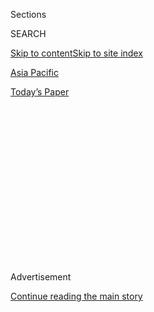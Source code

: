 <div id="app">

<div>

<div>

<div>

<div class="NYTAppHideMasthead css-1q2w90k e1suatyy0">

<div class="section css-ui9rw0 e1suatyy2">

<div class="css-eph4ug er09x8g0">

<div class="css-6n7j50">

</div>

<span class="css-1dv1kvn">Sections</span>

<div class="css-10488qs">

<span class="css-1dv1kvn">SEARCH</span>

</div>

[Skip to content](#site-content)[Skip to site index](#site-index)

</div>

<div id="masthead-section-label" class="css-1wr3we4 eaxe0e00">

[Asia
Pacific](https://www.nytimes3xbfgragh.onion/section/world/asia)

</div>

<div class="css-10698na e1huz5gh0">

</div>

</div>

<div id="masthead-bar-one" class="section hasLinks css-15hmgas e1csuq9d3">

<div class="css-uqyvli e1csuq9d0">

</div>

<div class="css-1uqjmks e1csuq9d1">

</div>

<div class="css-9e9ivx">

[](https://myaccount.nytimes3xbfgragh.onion/auth/login?response_type=cookie&client_id=vi)

</div>

<div class="css-1bvtpon e1csuq9d2">

[Today’s
Paper](https://www.nytimes3xbfgragh.onion/section/todayspaper)

</div>

</div>

</div>

</div>

<div data-aria-hidden="false">

<div id="site-content" data-role="main">

<div>

<div class="css-1aor85t" style="opacity:0.000000001;z-index:-1;visibility:hidden">

<div class="css-1hqnpie">

<div class="css-epjblv">

<span class="css-17xtcya">[Asia
Pacific](/section/world/asia)</span><span class="css-x15j1o">|</span><span class="css-fwqvlz">South
Korean Stores Feel China’s Wrath as U.S. Missile System Is
Deployed</span>

</div>

<div class="css-k008qs">

<div class="css-1iwv8en">

<span class="css-18z7m18"></span>

<div>

</div>

</div>

<span class="css-1n6z4y">https://nyti.ms/2m6tpbF</span>

<div class="css-1705lsu">

<div class="css-4xjgmj">

<div class="css-4skfbu" data-role="toolbar" data-aria-label="Social Media Share buttons, Save button, and Comments Panel with current comment count" data-testid="share-tools">

  - 
  - 
  - 
  - 
    
    <div class="css-6n7j50">
    
    </div>

  - 
  - 

</div>

</div>

</div>

</div>

</div>

</div>

<div class="css-13pd83m">

</div>

<div id="top-wrapper" class="css-1sy8kpn">

<div id="top-slug" class="css-l9onyx">

Advertisement

</div>

[Continue reading the main
story](#after-top)

<div class="ad top-wrapper" style="text-align:center;height:100%;display:block;min-height:250px">

<div id="top" class="place-ad" data-position="top" data-size-key="top">

</div>

</div>

<div id="after-top">

</div>

</div>

<div id="sponsor-wrapper" class="css-1hyfx7x">

<div id="sponsor-slug" class="css-19vbshk">

Supported by

</div>

[Continue reading the main
story](#after-sponsor)

<div id="sponsor" class="ad sponsor-wrapper" style="text-align:center;height:100%;display:block">

</div>

<div id="after-sponsor">

</div>

</div>

<div class="css-1vkm6nb ehdk2mb0">

# South Korean Stores Feel China’s Wrath as U.S. Missile System Is Deployed

</div>

<div class="css-79elbk" data-testid="photoviewer-wrapper">

<div class="css-z3e15g" data-testid="photoviewer-wrapper-hidden">

</div>

<div class="css-1a48zt4 ehw59r15" data-testid="photoviewer-children">

![<span class="css-16f3y1r e13ogyst0" data-aria-hidden="true">Police
officers standing guard outside a Lotte Mart in Beijing on
Thursday.</span><span class="css-cnj6d5 e1z0qqy90" itemprop="copyrightHolder"><span class="css-1ly73wi e1tej78p0">Credit...</span><span><span>Greg
Baker/Agence France-Presse — Getty
Images</span></span></span>](https://static01.graylady3jvrrxbe.onion/images/2017/03/10/world/10China1/10China1-articleInline.jpg?quality=75&auto=webp&disable=upscale)

</div>

</div>

<div class="css-xt80pu e12qa4dv0">

<div class="css-18e8msd">

<div class="css-vp77d3 epjyd6m0">

<div class="css-1baulvz">

By [<span class="css-1baulvz" itemprop="name">Javier C.
Hernández</span>](https://www.nytimes3xbfgragh.onion/by/javier-c-hernandez),
<span class="css-1baulvz" itemprop="name">Owen Guo</span> and
<span class="css-1baulvz last-byline" itemprop="name">Ryan
Mcmorrow</span>

</div>

</div>

  - March 9,
    2017

  - 
    
    <div class="css-4xjgmj">
    
    <div class="css-d8bdto" data-role="toolbar" data-aria-label="Social Media Share buttons, Save button, and Comments Panel with current comment count" data-testid="share-tools">
    
      - 
      - 
      - 
      - 
        
        <div class="css-6n7j50">
        
        </div>
    
      - 
      - 
    
    </div>
    
    </div>

</div>

<div class="css-tk9fsr">

[阅读简体中文版](http://cn.nytimes3xbfgragh.onion/china/20170310/china-lotte-thaad-south-korea/ "Read in Simplified Chinese")

</div>

</div>

<div class="section meteredContent css-1r7ky0e" name="articleBody" itemprop="articleBody">

<div class="css-1fanzo5 StoryBodyCompanionColumn">

<div class="css-53u6y8">

BEIJING — He usually went there for neon-orange jars of citron tea with
honey, jumbo packets of dried seaweed, and cartons of eggs that seemed
to be perpetually on sale, 15 for eight renminbi, or about a dollar.

But this time was different. Li Xin, a retired store owner, showed up at
a Beijing branch of Lotte Mart, a South Korean supermarket chain, with a
message.

“Get out of China\!” Mr. Li, 66, a tall man in a fraying green parka,
shouted at the entrance to a Lotte Mart store in central Beijing. “We
don’t want traitors\!”

A wave of anti-South Korean sentiment has broken out across China after
the [South’s
embrace](https://www.nytimes3xbfgragh.onion/2017/03/06/world/asia/north-korea-thaad-missile-defense-us-china.html)
of an American missile defense system Washington began shipping this
week that China says can be used to spy on its territory.

</div>

</div>

<div class="css-1fanzo5 StoryBodyCompanionColumn">

<div class="css-53u6y8">

The government-controlled news media, in brassy editorials, has urged
boycotts of South Korean products. Students, retirees and taxi drivers
have led protests against South Korean businesses. Tourism officials
have ordered several mainland travel agencies to cancel group trips to
South Korea.

Frustrated nationalists have vowed not to eat kimchi or Korean barbecue.
South Korean bands have been denied visas to perform in China, and South
Korean shows have disappeared from Chinese television and streaming
services.

The furor poses a test for President Xi Jinping of China.

On the one hand, Beijing is seeking to pressure South Korea to abandon
the missile defense system, which officials see as a threat to China’s
security.

On the other, Chinese leaders are eager to maintain good relations,
especially as South Korea faces political uncertainty over the removal
Friday of its president, Park Geun-hye, and the possibility that a
candidate willing to reconsider the missile system could replace her.

The backlash against South Korean businesses has divided the Chinese.
Some say it is necessary to counter American military might in Asia.
Others warn against such nationalism, arguing that China should find
more amicable ways of engaging South Korea, a close economic ally.

</div>

</div>

<div class="css-1fanzo5 StoryBodyCompanionColumn">

<div class="css-53u6y8">

“Peace is most important,” said Liu Yuanyuan, 25, an employee at a
German pharmaceutical company in Beijing. “Countries should not threaten
one another.”

Much of the ire against South Korea has focused on Lotte, a conglomerate
that operates 112 stores with some 13,000 employees in mainland China.
The company, which entered China in 2008, has been overwhelmed with
protests and scrutiny by the authorities since it agreed to provide land
in South Korea for the deployment of the American antimissile system.

</div>

</div>

<div class="css-79elbk" data-testid="photoviewer-wrapper">

<div class="css-z3e15g" data-testid="photoviewer-wrapper-hidden">

</div>

<div class="css-1a48zt4 ehw59r15" data-testid="photoviewer-children">

![<span class="css-16f3y1r e13ogyst0" data-aria-hidden="true">A protest
on Sunday in the province of Jilin, in northeastern China, calling for a
boycott of South Korean
goods.</span><span class="css-cnj6d5 e1z0qqy90" itemprop="copyrightHolder"><span class="css-1ly73wi e1tej78p0">Credit...</span><span>Agence
France-Presse — Getty
Images</span></span>](https://static01.graylady3jvrrxbe.onion/images/2017/03/10/world/10China2/10China2-articleInline.jpg?quality=75&auto=webp&disable=upscale)

</div>

</div>

<div class="css-1fanzo5 StoryBodyCompanionColumn">

<div class="css-53u6y8">

As of Thursday, the Chinese authorities had closed nearly half of
Lotte’s stores on the mainland, citing safety violations, the company
said in a statement.

One store was fined about $3,000 for using hand-radios that emitted
“illegal wireless signals.” On Wednesday, the authorities ordered the
monthlong closing of a chocolate factory jointly owned by Lotte and the
Hershey Company of the United States after the results of a fire
inspection.

Protests erupted again at Lotte stores this week after American
officials announced that they had begun to install the antimissile
technology, known as the Terminal High Altitude Area Defense system, or
Thaad, in South Korea.

In Zibo, a city in the eastern province of Shandong, protesters held
banners demanding that Lotte leave China. “The safety of our motherland
cannot be violated,” a 30-foot banner read.

</div>

</div>

<div class="css-1fanzo5 StoryBodyCompanionColumn">

<div class="css-53u6y8">

In Xuchang, a city in the central province of Henan, employees at a mall
stood in rows holding banners protesting Lotte and singing the Chinese
national anthem.

And in Beijing, there were scattered voices of discontent, including Mr.
Li’s.

He said he had first heard about Lotte’s land deal on WeChat, a popular
messaging app, where a petition calling the company a “traitor and enemy
of the Chinese people” was circulating.

“I had a lot of hope for the future of China and South Korea,” he said.
“Now I worry South Korea is changing.”

In Kunming, a southern city, students at Yunnan Minzu University posted
a sign denouncing Lotte on the door of their dormitory.

“Seoul is tiny and insignificant\!” the sign read, according to a
photograph provided by one of the students, Liu Guomengchen, 21.
“Empower my big China\!”

Ms. Liu, who studies environmental design, said she would stop buying
South Korean cosmetics and other goods.

“These things are totally dispensable,” she said. “China is becoming
more and more powerful. Countries like South Korea and the U.S. see our
rise as a threat, so they want to work together to weaken us.”

</div>

</div>

<div class="css-1fanzo5 StoryBodyCompanionColumn">

<div class="css-53u6y8">

The Chinese news media has played a central role in fueling the
protests. An [opinion
article](http://news.xinhuanet.com/world/2017-02/27/c_1120539249.htm) by
Xinhua, the official news agency, last month suggested that Lotte was an
accomplice in an effort to undermine China and that it was no longer
welcome in the country. An editorial in [China Youth
Daily](http://article.cyol.com/news/content/2017-03/01/content_15679126.htm)
last week urged a
boycott.

</div>

</div>

<div class="css-79elbk" data-testid="photoviewer-wrapper">

<div class="css-z3e15g" data-testid="photoviewer-wrapper-hidden">

</div>

<div class="css-1a48zt4 ehw59r15" data-testid="photoviewer-children">

<div class="css-1xdhyk6 erfvjey0">

<span class="css-1ly73wi e1tej78p0">Image</span>

<div class="css-zjzyr8">

<div data-testid="lazyimage-container" style="height:258.4561403508772px">

</div>

</div>

</div>

<span class="css-16f3y1r e13ogyst0" data-aria-hidden="true">Barbed wire
around a golf course owned by Lotte in Seongju, South Korea, where the
Terminal High Altitude Area Defense system will be
deployed.</span><span class="css-cnj6d5 e1z0qqy90" itemprop="copyrightHolder"><span class="css-1ly73wi e1tej78p0">Credit...</span><span>Reuters</span></span>

</div>

</div>

<div class="css-1fanzo5 StoryBodyCompanionColumn">

<div class="css-53u6y8">

For all the bombast in the news media, some have urged restraint,
questioning the wisdom of efforts to drum up criticism of South Korea.

Zhang Mengjie, 29, who adores South Korean boy bands like BTS, said
boycotts of South Korean goods and artists were irrational.

“These stars are just there for entertainment; they don’t want to engage
in politics,” Ms. Zhang said. “They have nothing to do with it.”

Referring to the people who were protesting against Lotte, she added: “I
don’t think this is real patriotism. They just go with the flow, act
impulsively and use extreme rhetoric.”

For Chinese citizens with relatives and friends from South Korea, the
backlash has created anxieties.

</div>

</div>

<div class="css-1fanzo5 StoryBodyCompanionColumn">

<div class="css-53u6y8">

Dong Mengmeng, 24, a ski coach from the eastern province of Anhui, is
planning to get married next month to her South Korean fiancé, Jung
Jaeyoon, 27, in Gyeongju, South Korea. But she said that because of the
tensions she had been unable to secure tourist visas for 11 Chinese
relatives to attend the ceremony.

“I’ve been hijacked by patriotism,” she said.

Ms. Dong said that she was often in tears and that her mother was afraid
to inquire about the status of her visa application because she was
worried she would be harassed.

> 

This year is the 25th anniversary of the establishment of formal ties
between China and South Korea. But in a sign of the tensions between the
two countries, there is no plan in place yet to celebrate the occasion.

Analysts said that the protests might be short-lived and that Chinese
leaders probably did not want too much animosity with elections looming
in South Korea.

“These initiatives would typically peter out quite quickly,” said Pal
Nyiri, a professor at Vrije Universiteit Amsterdam who studies Chinese
nationalism. “The government has been following the same policies —
fostering nationalism and then using it, but also being wary of it
getting out of hand.”

Many Chinese people are already finding it difficult to uphold a
boycott, given the preponderance of popular Korean goods — makeup, face
masks, kimchi — on the shelves of Chinese stores.

Zhang Xin, an electrician, stopped at a Lotte store in Beijing on his
way home, and bought a bag of ribs to make lunch for his wife. He said
he supported the boycott.

“South Korea is always blustering at China; they are arrogant,” Mr.
Zhang, 49, said. “In the future, I will shop here less.”

</div>

</div>

</div>

<div>

</div>

<div>

</div>

<div>

</div>

<div>

<div id="bottom-wrapper" class="css-1ede5it">

<div id="bottom-slug" class="css-l9onyx">

Advertisement

</div>

[Continue reading the main
story](#after-bottom)

<div id="bottom" class="ad bottom-wrapper" style="text-align:center;height:100%;display:block;min-height:90px">

</div>

<div id="after-bottom">

</div>

</div>

</div>

</div>

</div>

## Site Index

<div>

</div>

## Site Information Navigation

  - [© <span>2020</span> <span>The New York Times
    Company</span>](https://help.nytimes3xbfgragh.onion/hc/en-us/articles/115014792127-Copyright-notice)

<!-- end list -->

  - [NYTCo](https://www.nytco.com/)
  - [Contact
    Us](https://help.nytimes3xbfgragh.onion/hc/en-us/articles/115015385887-Contact-Us)
  - [Work with us](https://www.nytco.com/careers/)
  - [Advertise](https://nytmediakit.com/)
  - [T Brand Studio](http://www.tbrandstudio.com/)
  - [Your Ad
    Choices](https://www.nytimes3xbfgragh.onion/privacy/cookie-policy#how-do-i-manage-trackers)
  - [Privacy](https://www.nytimes3xbfgragh.onion/privacy)
  - [Terms of
    Service](https://help.nytimes3xbfgragh.onion/hc/en-us/articles/115014893428-Terms-of-service)
  - [Terms of
    Sale](https://help.nytimes3xbfgragh.onion/hc/en-us/articles/115014893968-Terms-of-sale)
  - [Site
    Map](https://spiderbites.nytimes3xbfgragh.onion)
  - [Help](https://help.nytimes3xbfgragh.onion/hc/en-us)
  - [Subscriptions](https://www.nytimes3xbfgragh.onion/subscription?campaignId=37WXW)

</div>

</div>

</div>

</div>
